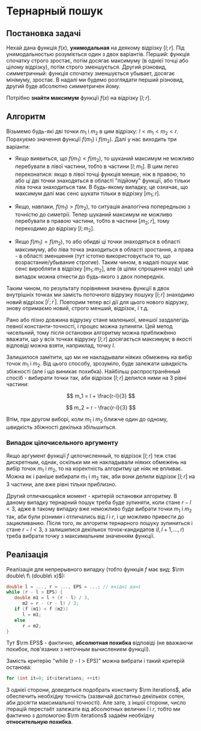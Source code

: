 # Тернарный пошук

## Постановка задачі

Нехай дана функція $f(x)$, **унимодальная** на деякому відрізку $[l;r]$. Під унимодальностью розуміється один з двох варіантів. Перший: функція спочатку строго зростає, потім досягає максимуму (в однієї точці або цілому відрізку), потім строго зменшується. Другий різновид, симметричный: функція спочатку зменшується убывает, досягає мінімуму, зростає. В надалі ми будемо розглядати перший різновид, другий буде абсолютно симметричен йому.

Потрібно **знайти максимум** функції $f(x)$ на відрізку $[l;r]$.

## Алгоритм

Візьмемо будь-які дві точки $m_1$ і $m_2$ в цим відрізку: $l < m_1 < m_2 < r$. Порахуємо значення функції $f(m_1)$ і $f(m_2)$. Далі у нас виходить три варіанти:

* Якщо виявиться, що $f(m_1) < f(m_2)$, то шуканий максимум не можливо перебувати в лівої частини, тобто в частини $[l;m_1]$. В цим легко переконатися: якщо в лівої точці функція менше, ніж в правою, то або ці дві точки знаходяться в області "підйому" функції, або тільки ліва точка знаходиться там. В будь-якому випадку, це означає, що максимум далі має сенс шукати тільки в відрізку $[m_1;r]$.

* Якщо, навпаки, $f(m_1) > f(m_2)$, то ситуація аналогічна попередньою з точністю до симетрії. Тепер шуканий максимум не можливо перебувати в правою частини, тобто в частини $[m_2;r]$, тому переходимо до відрізку $[l;m_2]$.

* Якщо $f(m_1) = f(m_2)$, то або обидві ці точки знаходяться в області максимуму, або ліва точка знаходиться в області зростання, а права - в області зменшення (тут істотно використовується то, що возрастание/убывание строгие). Таким чином, в надалі пошук має сенс виробляти в відрізку $[m_1;m_2]$, але (в цілях спрощення коду) цей випадок можна отнести до будь-якого з двох попередніх.

Таким чином, по результату порівняння значень функції в двох внутрішніх точках ми замість поточного відрузку пошуку $[l;r]$ знаходимо новий відрізок $[l^\prime;r^\prime]$. Повторим тепер всі дії для цього нового відрузку, знову отримаємо новий, строго менший, відрізок, і т.д.

Рано або пізно довжина відрузку стане маленької, меншої заздалегідь певної константи-точності, і процес можна зупиняти. Цей метод чисельний, тому після остановки алгоритму можна приближённо вважати, що у всіх точках відрузку $[l;r]$ досягається максимум; в якості відповіді можна взяти, наприклад, точку $l$.

Залишилося замітити, що ми не накладывали ніяких обмежень на вибір точок $m_1$ і $m_2$. Від цього способу, зрозуміло, буде залежати швидкість збіжності (але і що виникає похибка). Найбільш распространённый спосіб - вибирати точки так, аби відрізок $[l;r]$ делился ними на 3 рівні частини:

$$
m_1 = l + \frac{r-l}{3}
$$

$$
m_2 = r - \frac{r-l}{3}
$$

Втім, при другом виборі, коли $m_1$ і $m_2$ ближче один до одному, швидкість збіжності декілька збільшиться.

### Випадок цілочисельного аргументу

Якщо аргумент функції $f$ целочисленный, то відрізок $[l;r]$ теж стає дискретным, однак, оскільки ми не накладывали ніяких обмежень на вибір точок $m_1$ і $m_2$, то на коректність алгоритму це ніяк не впливає. Можна як і раніше вибирати $m_1$ і $m_2$ так, аби вони делили відрізок $[l;r]$ на 3 частини, але вже рівні тільки приблизно.

Другий отличающийся момент - критерій остановки алгоритму. В даному випадку тернарний пошук треба буде зупиняти, коли стане $r-l<3$, адже в такому випадку вже неможливо буде вибрати точки $m_1$ і $m_2$ так, аби були різними і отличались від $l$ і $r$, і це можливо привести до зацикливанию. Після того, як алгоритм тернарного пошуку зупиниться і стане $r-l<3$, з залишилися декількох точок-кандидатов $(l,l+1,\ldots,r)$ треба вибрати точку з максимальним значенням функції.

## Реалізація

Реалізація для непрерывного випадку (тобто функція $f$ має вид: $\rm double\ f\ (double\ x)$):

<!--- TODO: specify code snippet id -->
``` cpp
double l = ..., r = ..., EPS = ...; // вхідні дані
while (r - l > EPS) {
   double m1 = l + (r - l) / 3,
      m2 = r - (r - l) / 3;
   if (f (m1) < f (m2))
      l = m1;
   else
      r = m2;
}
```

Тут $\rm EPS$ - фактично, **абсолютная похибка** відповіді (не вважаючи похибок, пов'язаних з неточным вычислением функції).

Замість критерію "while (r - l > EPS)" можна вибрати і такий критерій останова:
<!--- TODO: specify code snippet id -->
``` cpp
for (int it=0; it<iterations; ++it)
```

З однієї сторони, доведеться подобрать константу $\rm iterations$, аби обеспечить необхідну точність (зазвичай достатньо декількох сотен, аби досягти максимальної точності). Але зате, з іншої сторони, число ітерацій перестаёт залежати від абсолютных величин $l$ і $r$, тобто ми фактично з допомогою $\rm iterations$ задаём необхідну **относительную похибка**.
